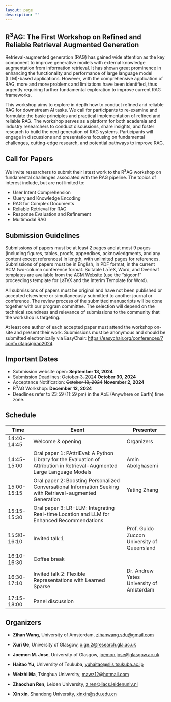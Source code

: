 ```yaml
---
layout: page
description: ""
---
```


## <a name='Overview' style="color: inherit; text-decoration: none; text-align: center;"> R<sup>3</sup>AG: The First Workshop on Refined and Reliable Retrieval Augmented Generation </a> 

Retrieval-augmented generation (RAG) has gained wide attention as the key component to improve generative models with external knowledge augmentation from information retrieval. It has shown great prominence in enhancing the functionality and performance of large language model (LLM)-based applications. However, with the comprehensive application of RAG, more and more problems and limitations have been identified, thus urgently requiring further fundamental exploration to improve current RAG frameworks.

This workshop aims to explore in depth how to conduct refined and reliable RAG for downstream AI tasks. We call for participants to re-examine and formulate the basic principles and practical implementation of refined and reliable RAG. The workshop serves as a platform for both academia and industry researchers to conduct discussions, share insights, and foster research to build the next generation of RAG systems. Participants will engage in discussions and presentations focusing on fundamental challenges, cutting-edge research, and potential pathways to improve RAG.

## <a name='Call for Papers' style="color: inherit; text-decoration: none;text-align: center;"> Call for Papers </a> 
We invite researchers to submit their latest work to the R<sup>3</sup>AG workshop on fundamental challenges associated with the RAG pipeline. The topics of interest include, but are not limited to:
- User Intent Comprehension
- Query and Knowledge Encoding
- RAG for Complex Documents
- Reliable Retrieval for RAG
- Response Evaluation and Refinement
- Multimodal RAG

## Submission Guidelines
Submissions of papers must be at least 2 pages and at most 9 pages (including figures, tables, proofs, appendixes, acknowledgments, and any content except references) in length, with unlimited pages for references. Submissions of papers must be in English, in PDF format, in the current ACM two-column conference format. Suitable LaTeX, Word, and Overleaf templates are available from the [ACM Website](https://www.acm.org/publications/proceedings-template) (use the “sigconf” proceedings template for LaTeX and the Interim Template for Word).

All submissions of papers must be original and have not been published or accepted elsewhere or simultaneously submitted to another journal or conference. The review process of the submitted manuscripts will be done together with our program committee. The selection will depend on the technical soundness and relevance of submissions to the community that the workshop is targeting.

At least one author of each accepted paper must attend the workshop on-site and present their work. Submissions must be anonymous and should be submitted electronically via EasyChair: <https://easychair.org/conferences/?conf=r3agsigirap2024>.


## <a name='Important Dates' style="color: inherit; text-decoration: none; text-align: center;"> Important Dates </a>
- Submission website open: **September 13, 2024**<br/>
- Submission Deadlines: ~~October 3, 2024~~ **October 30, 2024** <br/>
- Acceptance Notification: ~~October 18, 2024~~ **November 2, 2024**<br/>
- R<sup>3</sup>AG Workshop: **December 12, 2024**
- Deadlines refer to 23:59 (11:59 pm) in the AoE (Anywhere on Earth) time zone.

## <a name='Schedule' style="color: inherit; text-decoration: none; text-align: center;"> Schedule </a>

|         Time           |               Event                |       Presenter     |
|-------------------------------|-------------------------------------|---------------------|
| 14:40-14:45 | Welcome & opening                                                                                                          | Organizers                                    |
| 14:45-15:00 | Oral paper 1: PAttriEval: A Python Library for the Evaluation of Attribution in Retrieval-Augmented Large Language Models  | Amin Abolghasemi |
| 15:00-15:15 | Oral paper 2: Boosting Personalized Conversational Information Seeking with Retrieval-augmented Generation  | Yating Zhang |
| 15:15-15:30 | Oral paper 3: LR-LLM: Integrating Real-time Location and LLM for Enhanced Recommendations                                  |                                               |
| 15:30-16:10 | Invited talk 1 | Prof. Guido Zuccon <br> University of Queensland |
| 16:10-16:30 | Coffee break  |                                               |
| 16:30-17:10 | Invited talk 2: Flexible Representations with Learned Sparse                                                               | Dr. Andrew Yates <br> University of Amsterdam    |
| 17:15-18:00 | Panel discussion                                                                                                           |                                               |

## <a name='Organizers' style="color: inherit; text-decoration: none;"> Organizers </a>
- **Zihan Wang**, University of Amsterdam, zihanwang.sdu@gmail.com

- **Xuri Ge**, University of Glasgow, x.ge.2@research.gla.ac.uk

- **Joemon M. Jose**, University of Glasgow, joemon.jose@glasgow.ac.uk

- **Haitao Yu**, University of Tsukuba, yuhaitao@slis.tsukuba.ac.jp

- **Weizhi Ma**, Tsinghua University, mawz12@hotmail.com

- **Zhaochun Ren**, Leiden University, z.ren@liacs.leidenuniv.nl

- **Xin xin**, Shandong University, xinxin@sdu.edu.cn








